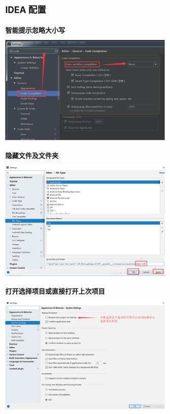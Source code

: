 # IDEA 配置

## 智能提示忽略大小写

![](images/配置20230525180437.png)

## 隐藏文件及文件夹

![](images/配置20230525180647.png)

## 打开选择项目或直接打开上次项目

![](images/配置20230526091625.png)